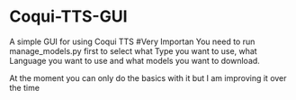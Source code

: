 # Coqui-TTS-GUI
A simple GUI for using Coqui TTS
#Very Importan
You need to run manage_models.py first to select what Type you want to use, what Language you want to use and what models you want to download.

At the moment you can only do the basics with it but I am improving it over the time
